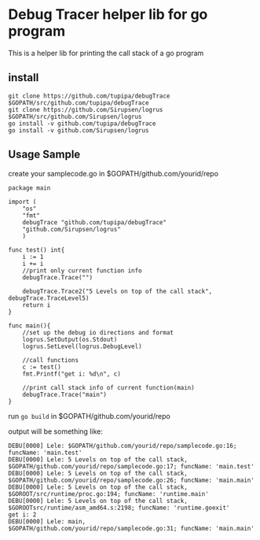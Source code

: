 # Debug Tracer helper lib for go program
This is a helper lib for printing the call stack of a go program

## install 
```
git clone https://github.com/tupipa/debugTrace $GOPATH/src/github.com/tupipa/debugTrace
git clone https://github.com/Sirupsen/logrus $GOPATH/src/github.com/Sirupsen/logrus
go install -v github.com/tupipa/debugTrace
go install -v github.com/Sirupsen/logrus
```

## Usage Sample
create your samplecode.go in $GOPATH/github.com/yourid/repo

```
package main

import (
	"os"
	"fmt"
	debugTrace "github.com/tupipa/debugTrace"
	"github.com/Sirupsen/logrus"
	)

func test() int{
	i := 1
	i += i
	//print only current function info
    debugTrace.Trace("")
	
	debugTrace.Trace2("5 Levels on top of the call stack", debugTrace.TraceLevel5)
    return i
}

func main(){
    //set up the debug io directions and format
	logrus.SetOutput(os.Stdout)
	logrus.SetLevel(logrus.DebugLevel)

    //call functions
	c := test()
	fmt.Printf("get i: %d\n", c)
	
    //print call stack info of current function(main)
    debugTrace.Trace("main")
}

```
run ```go build``` in $GOPATH/github.com/yourid/repo

output will be something like:

```
DEBU[0000] Lele: $GOPATH/github.com/yourid/repo/samplecode.go:16; funcName: 'main.test' 
DEBU[0000] Lele: 5 Levels on top of the call stack, $GOPATH/github.com/yourid/repo/samplecode.go:17; funcName: 'main.test' 
DEBU[0000] Lele: 5 Levels on top of the call stack, $GOPATH/github.com/yourid/repo/samplecode.go:26; funcName: 'main.main' 
DEBU[0000] Lele: 5 Levels on top of the call stack, $GOROOT/src/runtime/proc.go:194; funcName: 'runtime.main' 
DEBU[0000] Lele: 5 Levels on top of the call stack,  $GOROOTsrc/runtime/asm_amd64.s:2198; funcName: 'runtime.goexit' 
get i: 2
DEBU[0000] Lele: main, $GOPATH/github.com/yourid/repo/samplecode.go:31; funcName: 'main.main'
```